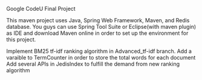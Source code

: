 Google CodeU Final Project

This maven project uses Java, Spring Web Framework, Maven, and Redis database. You guys can use Spring Tool Suite or Eclipse(with maven plugin) as IDE and download Maven online in order to set up the environment for this project.

Implement BM25 tf-idf ranking algorithm in Advanced_tf-idf branch.
Add a varaible to TermCounter in order to store the total words for each document
Add several APIs in JedisIndex to fulfill the demand from new ranking algorithm
